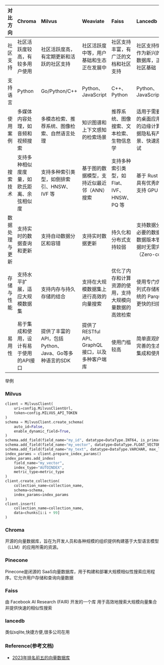 | 对比方向         | Chroma                           | Milvus                           | Weaviate                         | Faiss                            | Lancedb                        |
|:-----------------|:---------------------------------|:---------------------------------|:---------------------------------|:---------------------------------|:-------------------------------|
| 社区支持         | 社区活跃度较高，有较多用户使用   | 社区活跃度高，有定期更新和活跃的社区支持 | 社区活跃度中等，用户基础和生态正在发展中 | 社区支持丰富，有广泛的文档和社区支持 | 社区支持情况不详，但作为新兴的嵌入式向量数据库，正在逐步建立社区基础 |
| 支持语言         | Python                           | Go/Python/C++                    | Python、JavaScript               | C++、Python                      | Python、JavaScript/TypeScript  |
| 使用案例         | 多媒体内容处理，如音频和视频搜索 | 多模态检索、推荐系统、图像检索、自然语言处理 | 知识图谱和上下文感知的检索场景 | 推荐系统、图像搜索、文本检索、生物信息学 | 适用于需要在本地运行的桌面应用、资源受限的边缘计算环境、对数据隐私有严格要求的场景、快速原型开发和测试 |
| 搜索技术         | 支持多种相似度度量，如欧氏距离、余弦相似度 | 支持多种索引类型，如倒排索引、HNSW、IVF 等 | 基于图的数据模型，支持近似最近邻（ANN）搜索 | 支持多种索引类型，如 Flat、IVF、HNSW、PQ 等 | 基于 Rust 语言开发，具有优秀的性能表现，支持 GPU 加速 |
| 数据处理与更新   | 支持实时的数据查询和更新    | 支持自动数据分区和容错      | 支持实时数据更新            | 持久化和分布式支持较弱      | 支持数据分片，只加载必要的数据片段，自动数据版本管理，更新数据时无需完整重写（Zero-copy） |
| 存储与性能       | 支持水平扩展，适应大规模数据集 | 支持内存与持久存储的结合    | 支持在大规模数据集上进行高效的向量搜索 | 优化了内存和计算资源的使用，支持大规模向量数据的高效检索 | 使用专门优化的 Lance 列式存储格式，相比传统的 Parquet 格式具有更快的扫描速度 |
| 易用性           | 易于集成和使用，设计有易于使用的API接口 | 提供了丰富的API，包括Python、Java、Go等多种语言的SDK | 提供了RESTful API、GraphQL接口，以及多种客户端库 | 使用门槛较高              | 简单直观的 API 设计和完善的生态支持，易于集成和使用 |

举例

### Milvus

```python
client = MilvusClient(
    uri=config.MilvusClientUrl,
    token=config.MILVUS_API_TOKEN
)
schema = MilvusClient.create_schema(
    auto_id=False,
    enable_dynamic_field=True,
)
schema.add_field(field_name="my_id", datatype=DataType.INT64, is_primary=True)
schema.add_field(field_name="my_vector", datatype=DataType.FLOAT_VECTOR, dim=dim)
schema.add_field(field_name="my_text", datatype=DataType.VARCHAR, max_length=max_length)
index_params = client.prepare_index_params()
index_params.add_index(
    field_name="my_vector",
    index_type="AUTOINDEX",
    metric_type=metric_type
)
client.create_collection(
    collection_name=collection_name,
    schema=schema,
    index_params=index_params
)
client.insert(
    collection_name=collection_name,
    data=chunks[i:i + 99]
)
```

### Chroma

开源的向量数据库，旨在为开发人员和各种规模的组织提供构建基于大型语言模型（LLM）的应用所需的资源。

### Pinecone

Pinecone是闭源的
SaaS向量数据库，用于构建和部署大规模相似性搜索应用程序。它允许用户存储和查询向量数据

### Faiss

由 Facebook AI Research (FAIR) 开发的一个库
用于高效地搜索大规模向量集合并提供快速的相似性搜索

### lancedb

类似sqlite,快捷方便,很多公司在用

### Reference(参考文档)

* [2023年排名前五的向量数据库](https://juejin.cn/post/7251223932232171575)
